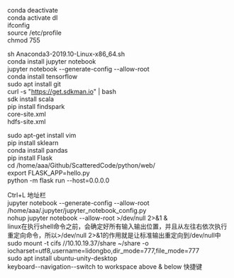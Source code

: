 conda deactivate     
conda activate dl     
ifconfig     
source /etc/profile     
chmod 755      


sh Anaconda3-2019.10-Linux-x86_64.sh     
conda install jupyter notebook     
jupyter notebook --generate-config --allow-root     
conda install tensorflow     
sudo apt install git     
curl -s "https://get.sdkman.io" | bash     
sdk install scala     
pip install findspark     
core-site.xml     
hdfs-site.xml     


sudo apt-get install vim     
pip install sklearn     
conda install pandas     
pip install Flask     
cd /home/aaa/Github/ScatteredCode/python/web/     
export FLASK_APP=hello.py     
python -m flask run --host=0.0.0.0     


Ctrl+L 地址栏     
jupyter notebook --generate-config --allow-root     
/home/aaa/.jupyter/jupyter_notebook_config.py     
nohup jupyter notebook --allow-root >/dev/null 2>&1 &     
linux在执行shell命令之前，会确定好所有输入输出位置，并且从左往右依次执行重定向命令，所以>/dev/null 2>&1的作用就是让标准输出重定向到/dev/null中
sudo mount -t cifs //10.10.19.37/share ~/share -o iocharset=utf8,username=lidongbo,dir_mode=777,file_mode=777     
sudo apt install ubuntu-unity-desktop     
keyboard--navigation--switch to workspace above & below 快捷键     
